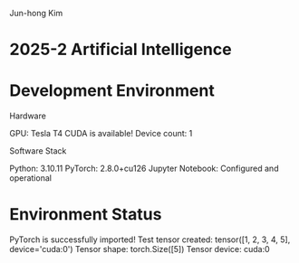 Jun-hong Kim
# 2025-2 Artificial Intelligence

# Development Environment

Hardware

GPU: Tesla T4
CUDA is available! Device count: 1

Software Stack

Python:  3.10.11
PyTorch: 2.8.0+cu126
Jupyter Notebook: Configured and operational

# Environment Status

PyTorch is successfully imported!
Test tensor created: tensor([1, 2, 3, 4, 5], device='cuda:0')
Tensor shape: torch.Size([5])
Tensor device: cuda:0
